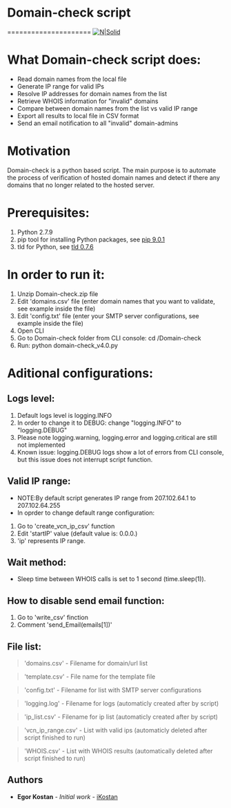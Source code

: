 # Domain-check script
=====================
[![N|Solid](https://www2.vcn.bc.ca/wp-content/uploads/2014/06/VCN-logo.png)](https://www2.vcn.bc.ca/)
# What Domain-check script does:
  - Read domain names from the local file
  - Generate IP range for valid IPs
  - Resolve IP addresses for domain names from the list
  - Retrieve WHOIS information for "invalid" domains
  - Compare between domain names from the list vs valid IP range
  - Export all results to local file in CSV format
  - Send an email notification to all "invalid" domain-admins
  
# Motivation
Domain-check is a python based script. The main purpose is to automate the process of verification of hosted domain names and detect if there any domains that no longer related to the hosted server.

# Prerequisites:
1. Python 2.7.9
2. pip tool for installing Python packages, see [pip 9.0.1](https://pypi.python.org/pypi/pip)
3. tld for Python, see [tld 0.7.6](https://pypi.python.org/pypi/tld)

# In order to run it:
1. Unzip Domain-check.zip file
2. Edit 'domains.csv' file (enter domain names that you want to validate, see example inside the file)
3. Edit 'config.txt' file (enter your SMTP server configurations, see example inside the file)
4. Open CLI
5. Go to Domain-check folder from CLI console: cd /Domain-check
6. Run: python domain-check_v4.0.py

# Aditional configurations:
## Logs level:
1. Default logs level is logging.INFO
2. In order to change it to DEBUG: change "logging.INFO" to "logging.DEBUG"
3. Please note logging.warning, logging.error and logging.critical are still not implemented
4. Known issue: logging.DEBUG logs show a lot of errors from CLI console, but this issue does not interrupt script function. 

## Valid IP range:
- NOTE:By default script generates IP range from 207.102.64.1 to 207.102.64.255
- In oprder to change default range configuration:

1. Go to 'create_vcn_ip_csv' function
2. Edit 'startIP' value (default value is: 0.0.0.)
3. 'ip' represents IP range.

## Wait method:
- Sleep time between WHOIS calls is set to 1 second (time.sleep(1)).

## How to disable send email function:
1. Go to 'write_csv' finction
2. Comment 'send_Email(emails[1])'

## File list:
>'domains.csv'      - Filename for domain/url list

>'template.csv'     - File name for the template file

>'config.txt'       - Filename for list with SMTP server configurations

>'logging.log'      - Filename for logs (automaticly created after by script)

>'ip_list.csv'      - Filename for ip list (automaticly created after by script)

>'vcn_ip_range.csv' - List with valid ips (automaticly deleted after script finished to run)

>'WHOIS.csv'         - List with WHOIS results (automatically deleted after script finished to run)


## Authors

* **Egor Kostan** - *Initial work* - [iKostan](https://github.com/ikostan)

